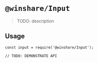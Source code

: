 # `@winshare/Input`

> TODO: description

## Usage

```
const input = require('@winshare/Input');

// TODO: DEMONSTRATE API
```
